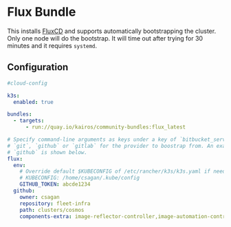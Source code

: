 # Flux Bundle

This installs [FluxCD](https://fluxcd.io/flux/cmd/flux_bootstrap/) and supports
automatically bootstrapping the cluster. Only one node will do the bootstrap.
It will time out after trying for 30 minutes and it requires `systemd`.

## Configuration

```yaml
#cloud-config

k3s:
  enabled: true

bundles:
  - targets:
      - run://quay.io/kairos/community-bundles:flux_latest

# Specify command-line arguments as keys under a key of `bitbucket_server`,
# `git`, `github` or `gitlab` for the provider to boostrap from. An example for
# `github` is shown below.
flux:
  env:
    # Override default $KUBECONFIG of /etc/rancher/k3s/k3s.yaml if needed
    # KUBECONFIG: /home/csagan/.kube/config
    GITHUB_TOKEN: abcde1234
  github:
    owner: csagan
    repository: fleet-infra
    path: clusters/cosmos
    components-extra: image-reflector-controller,image-automation-controller
```
